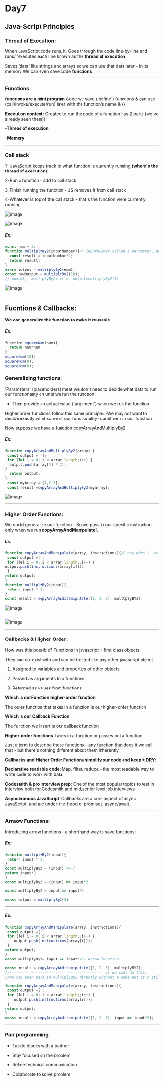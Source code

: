 # Day7
## Java-Script Principles
### Thread of Execution:
When JavaScript code runs, it. 
Goes through the code line-by-line and runs/ 'executes each line known as the **thread of execution** 

Saves 'data' like strings and arrays so we can use that data later - in its memory 
We can even save code **functions** 

---
### Functions:
**functions are a mini program**
Code we save ('define') functions & can use (call/invoke/execute/run) later with the function's name & {}

**Execution context:** 
Created to run the code of a function has 2 parts (we've already seen them)) 

**-Thread of execution**

**-Memory**

---

### Call stack 

1- JavaScript keeps track of what function is currently running **(where's the thread of execution)**:

2-Run a function - add to call stack 

3-Finish running the function - JS removes it from call stack 

4-Whatever is top of the call stack - that's the function were currently running 

![image](https://github.com/AbdHajqasem/Mastering-Javascript-in-20-days/assets/122126568/b80d4300-802a-47eb-970c-7f395822f7df)

![image](https://github.com/AbdHajqasem/Mastering-Javascript-in-20-days/assets/122126568/3067cca9-bd44-4002-b285-e42f218358fa)


##### Ex:
```javascript
const num = 3;
function multiplyey2(inputNumber){// inputNumber called a parameter, and the value That stored in it which is '3' is called an argument
  const result = inputNumbor*2;
  return result;
}
const output = multiplyBy2(num);
const newOutput = multiplyBy2(10);
// nume=3,  multiplyBy2=->f->, output=multiplyBy2(3)
```
![image](https://github.com/AbdHajqasem/Mastering-Javascript-in-20-days/assets/122126568/1c7428bd-4f30-4210-bcc6-8ef236d9e402)

---

## Fucntions & Callbacks:
**We can generalize the function to make it reusable** 
##### Ex:
```javascript
funcrion squareNum(num){
  return num*num; 
} 
squareNum(10);
squareNum(9);
squareNum(8);
```
### Generalizing functions: 
'Parameters' (placeholders) meat we don't need to decide what data to run our functionality on until we run the function. 

- Then provide an actual value ('argument') when we run the function
 
Higher order functions follow this same principle.
 -We may not want to decide exactly what some of our functionality is until we 
  run our function
  
  Now suppose we have a function copyArrayAndMultiplyBy2 
  
##### Ex:
```javascript
function copyArrayAndMultiplyBy2(array) {
 const output = [];
 for (let i = 0; i < array.length;i++) {
  output.push(array[1] * 2);
}
  return output;
}
 const myArray = [1,2,3];
 const result =copyArrayAndHultiplyBy2(myarray); 
```
![image](https://github.com/AbdHajqasem/Mastering-Javascript-in-20-days/assets/122126568/57269a55-9c9d-4ab1-b53d-7b6fa7e78156)

---

### Higher Order Functions:
We could generalize our function - So we pass in our specific instruction only when we run **copyArrayAndManipulate!**.
##### Ex:
```javascript
function copyArrayAndManipulate(array, instructions){// now when i  write instruction(3) it will call the funtion multtplyBY2(3)
 const output =[];
 for (lel i = 0; i < array.lingth;;i++) {
output.push(instructions(array[i]));
 }
return output; 
} 
function mulliplyBy2(input){
 return input * 2;
}
const result = copyArrayAnditsmiputate([1, 2, 3], multtplyBY2); 
```
![image](https://github.com/AbdHajqasem/Mastering-Javascript-in-20-days/assets/122126568/8f981cf7-fc88-48e4-a02a-5365dca9495f)

---
![image](https://github.com/AbdHajqasem/Mastering-Javascript-in-20-days/assets/122126568/8e8c72bd-8817-44b8-943e-90568d35a5a5)

---

### Callbacks & Higher Order:
How was this possible? 
Functions in javascript = first class objects

They can co-exist with and can be treated like any other javascript object

1. Assigned to variables and properties of other objects

2. Passed as arguments Into functions

3. Returned as values from functions

**Which is ourFunction  higher-order function** 

The outer function that takes in a function is our higher-order function

**Which is our Callback Function**

The function we Insert is our callback function 

**Higher-order functions** 
Takes in a function or passes out a function

Just a term to describe these functions - any function that does it we call that - but there's nothing different about them inherently 

**Callbacks and Higher Order Functions simplify our code and keep it DRY**:

**Declarative readable code**: Map. filter. reduce - the most readable way to write code to work with data.

**Codesmith & pro interview prep**: One of the most popular topics to test in interview both for Codesmith and mid/senior level job interviews

**Asynchronous JavaScript**: Callbacks are a core aspect of async JavaScript, and arc under-the-hood of promises, async/await. 

---
### Arraow Functions:
Introducing arrow functions - a shorthand way to save functions:
##### Ex:
```javascript
function multiplyBy2(input){
 return input * 2;
} 
const multiplyBy2 = (input) => {
return input*2
} 
const multiplyBy2 = (input) => input*2

const multiplyBy2 = input => input*2

const output = multiplyBy2(3)
```
---
##### Ex:
```javascript
function copyArrayAndManipulate(array, instructions){
 const output =[];
 for (lel i = 0; i < array.lingth;;i++) {
    output.push(instructions(array[i]));
 }
return output; 
}
const mulliplyBy2= input => input*2// Arrow function

const result = copyArrayAnditsmiputate([1, 2, 3], multtplyBY2);
//------------------------------------------- or we cant do this:
//We can even pass in multiplyBy2 directly without a name But it's still just the code of a function being passed into copyArrayAndManipulate

function copyArrayAndManipulate(array, instructions){
 const output =[];
 for (lel i = 0; i < array.lingth;;i++) {
    output.push(instructions(array[i]));
 }
return output; 
}
const result = copyArrayAnditsmiputate([1, 2, 3], input => input*2);
```
---
### Pair programming 
- Tackle blocks with a partner 

- Stay focused on the problem
  
- Refine technical communication
 
- Collaborate to solve problem
  







